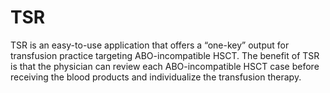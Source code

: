 # TSR
TSR is an easy-to-use application that offers a “one-key” output for transfusion practice targeting ABO-incompatible HSCT. 
The benefit of TSR is that the physician can review each ABO-incompatible HSCT case before receiving the blood products and individualize the transfusion therapy. 
